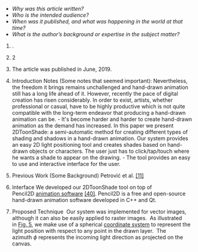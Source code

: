 
- _Why was this article written?_
- _Who is the intended audience?_
- _When was it published, and what was happening in the world at that time?_
- _What is the author’s background or expertise in the subject matter?_


1. .
2. 2
3. The article was published in June, 2019.




1. Introduction
	Notes (Some notes that seemed important):
		Nevertheless, the freedom it brings remains unchallenged and hand-drawn animation still has a long life ahead of it. However, recently the pace of digital creation has risen considerably. In order to exist, artists, whether professional or casual, have to be highly productive which is not quite compatible with the long-term endeavor that producing a hand-drawn animation can be. -
			 It's become harder and harder to create hand-drawn animation as the demand has increased.
		In this paper we present 2DToonShade: a semi-automatic method for creating different types of shading and shadows in a hand-drawn animation. Our system provides an easy 2D light positioning tool and creates shades based on hand-drawn objects or characters. The user just has to click/tap/touch where he wants a shade to appear on the drawing. - 
			The tool provides an easy to use and interactive interface for the user.

2. Previous Work (Some Background)
	Petrović et al. [[11]](https://www.sciencedirect.com/science/article/pii/S2590148619300032#bib0011)

3. Interface
		We developed our 2DToonShade tool on top of Pencil2D [animation software](https://www.sciencedirect.com/topics/computer-science/animation-software "Learn more about animation software from ScienceDirect's AI-generated Topic Pages") [[40]](https://www.sciencedirect.com/science/article/pii/S2590148619300032#bib0040).
		Pencil2D is a free and open-source hand-drawn animation software developed in C++ and Qt.

4. Proposed Technique
		 Our system was implemented for vector images, although it can also be easily applied to raster images.
		 As illustrated in [Fig. 5](https://www.sciencedirect.com/science/article/pii/S2590148619300032#fig0005), we make use of a spherical [coordinate system](https://www.sciencedirect.com/topics/computer-science/coordinate-system "Learn more about coordinate system from ScienceDirect's AI-generated Topic Pages") to represent the light position with respect to any point in the drawn layer.
		 The azimuth _ϕ_ represents the incoming light direction as projected on the canvas.